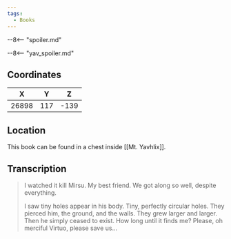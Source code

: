 ```yaml
---
tags:
  - Books
---
```


--8<-- "spoiler.md"

--8<-- "yav_spoiler.md"

## Coordinates
| **X** | **Y** | **Z** |
| :---: | :---: | :---: |
| 26898 |  117  | -139  |

## Location
This book can be found in a chest inside [[Mt. Yavhlix]].

## Transcription
> I watched it kill Mirsu. My best friend. We got along so well, despite everything.
>
> I saw tiny holes appear in his body. Tiny, perfectly circular holes. They pierced him, the ground, and the walls. They grew larger and larger. Then he simply ceased to exist. How long until it finds me? Please, oh merciful Virtuo, please save us...



